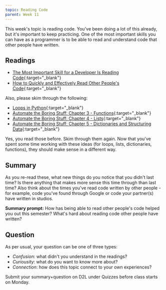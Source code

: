 ```yaml
---
topic: Reading Code
parent: Week 11
---
```


This week's topic is reading code. You've been doing a lot of this already, but it's important to keep practicing. One of the most important skills you can have as a programmer is to be able to read and understand code that other people have written.

## Readings

* [The Most Important Skill for a Developer Is Reading Code](https://medium.com/teawithtechies/the-most-important-skill-for-developers-is-reading-code-f5fcc5759f72){:target="_blank"} 
* [How to Quickly and Effectively Read Other People's Code](https://selftaughtcoders.com/how-to-quickly-and-effectively-read-other-peoples-code/){:target="_blank"}

Also, please skim through the following:

* [Loops in Python](https://www.geeksforgeeks.org/loops-in-python/){:target="_blank"}
* [Automate the Boring Stuff: Chapter 3 - Functions](https://automatetheboringstuff.com/chapter3/){:target="_blank"}
* [Automate the Boring Stuff: Chapter 4 - Lists](https://automatetheboringstuff.com/chapter4/){:target="_blank"}
* [Automate the Boring Stuff: Chapter 5 - Dictionaries and Structuring Data](https://automatetheboringstuff.com/chapter5/){:target="_blank"}

Yes, you read those before. Skim through them again. Now that you've spent some time working with these ideas (for loops, lists, dictionaries, functions), they should make sense in a different way.  

## Summary

As you re-read these, what new things do you notice that you didn't last time? Is there anything that makes more sense this time through than last time? Also think about the times you've read code written by other people - for example, code you've found through Google or code your partner(s) have written in studios.

**Summary prompt:** How has being able to read other people's code helped you out this semester? What's hard about reading code other people have written?

## Question

As per usual, your question can be one of three types:
* *Confusion*: what didn't you understand in the readings?
* *Curiousity*: what do you want to know more about?
* *Connection*: how does this topic connect to your own experiences?

Submit your summary+question on D2L under Quizzes before class starts on Monday.
